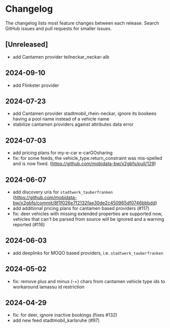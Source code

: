 # Changelog

The changelog lists most feature changes between each release. Search GitHub issues and pull requests for smaller issues.

## [Unreleased]
- add Cantamen provider teilneckar_neckar-alb

## 2024-09-10
- add Flinkster provider

## 2024-07-23
- add Cantamen provider stadtmobil_rhein-neckar, ignore its bookees having a pool name instead of a vehicle name
- stabilize cantamen providers against attributes data error

## 2024-07-03
- add pricing  plans for my-e-car e-carGOsharing
- fix: for some feeds, the vehicle_type.return_constraint was mis-spelled and is now fixed. (https://github.com/mobidata-bw/x2gbfs/pull/129)

## 2024-06-07
- add discovery uris for `stadtwerk_tauberfranken` (https://github.com/mobidata-bw/x2gbfs/commit/8f1f026e7f2132fae30de2c450965df0746bbbdd)
- add additional pricing plans for cantamen based providers (#117)
- fix: deer vehicles with missing extended properties are supported now, vehicles that can't be parsed from source will be ignored and a warning reported (#116)

## 2024-06-03
- add deeplinks for MOQO based providers, i.e. `stadtwerk_tauberfranken`

## 2024-05-02
- fix: remove plus and minus (-+) chars from cantamen vehicle type ids to workaround lamassu id restriction

## 2024-04-29
- fix: for deer, ignore inactive bookings (fixes #132)
- add new feed stadtmobil_karlsruhe (#97)
